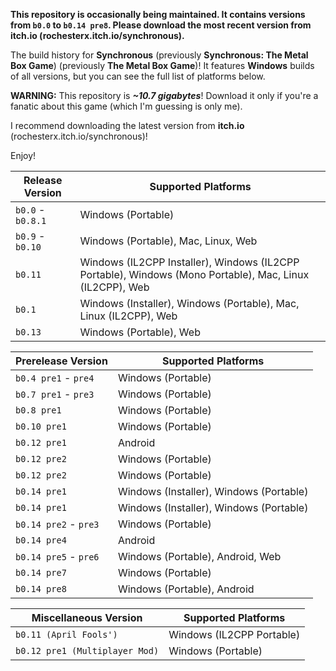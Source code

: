 **This repository is occasionally being maintained. It contains versions from `b0.0` to `b0.14 pre8`. Please download the most recent version from itch.io (rochesterx.itch.io/synchronous).**

The build history for **Synchronous** (previously **Synchronous: The Metal Box Game**) (previously **The Metal Box Game**)! It features **Windows** builds of all versions, but you can see the full list of platforms below.

**WARNING:** This repository is ***~10.7 gigabytes***! Download it only if you're a fanatic about this game (which I'm guessing is only me).

I recommend downloading the latest version from **itch.io** (rochesterx.itch.io/synchronous)!

Enjoy!

| Release Version  | Supported Platforms |
| ------------- | ------------- |
| `b0.0` - `b0.8.1`  | Windows (Portable) |
| `b0.9` - `b0.10`  | Windows (Portable), Mac, Linux, Web |
| `b0.11`  | Windows (IL2CPP Installer), Windows (IL2CPP Portable), Windows (Mono Portable), Mac, Linux (IL2CPP), Web |
| `b0.1`  | Windows (Installer), Windows (Portable), Mac, Linux (IL2CPP), Web |
| `b0.13`  | Windows (Portable), Web |

| Prerelease Version  | Supported Platforms |
| ------------- | ------------- |
| `b0.4 pre1` - `pre4`  | Windows (Portable) |
| `b0.7 pre1` - `pre3`  | Windows (Portable) |
| `b0.8 pre1` | Windows (Portable) |
| `b0.10 pre1` | Windows (Portable) |
| `b0.12 pre1` | Android |
| `b0.12 pre2` | Windows (Portable) |
| `b0.12 pre2` | Windows (Portable) |
| `b0.14 pre1` | Windows (Installer), Windows (Portable) |
| `b0.14 pre1` | Windows (Installer), Windows (Portable) |
| `b0.14 pre2` - `pre3` | Windows (Portable) |
| `b0.14 pre4` | Android |
| `b0.14 pre5` - `pre6` | Windows (Portable), Android, Web |
| `b0.14 pre7` | Windows (Portable) |
| `b0.14 pre8` | Windows (Portable), Android |

| Miscellaneous Version  | Supported Platforms |
| ------------- | ------------- |
| `b0.11 (April Fools')`  | Windows (IL2CPP Portable) |
| `b0.12 pre1 (Multiplayer Mod)`  | Windows (Portable) |
